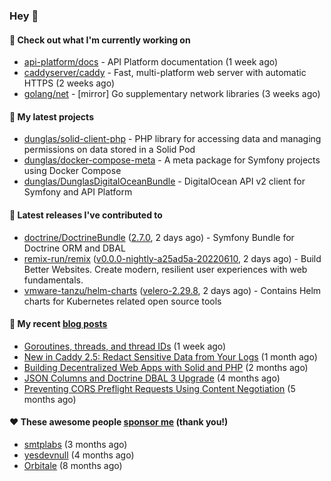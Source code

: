 ### Hey 👋

#### 👷 Check out what I'm currently working on

- [api-platform/docs](https://github.com/api-platform/docs) - API Platform documentation (1 week ago)
- [caddyserver/caddy](https://github.com/caddyserver/caddy) - Fast, multi-platform web server with automatic HTTPS (2 weeks ago)
- [golang/net](https://github.com/golang/net) - [mirror] Go supplementary network libraries (3 weeks ago)

#### 🌱 My latest projects

- [dunglas/solid-client-php](https://github.com/dunglas/solid-client-php) - PHP library for accessing data and managing permissions on data stored in a Solid Pod
- [dunglas/docker-compose-meta](https://github.com/dunglas/docker-compose-meta) - A meta package for Symfony projects using Docker Compose
- [dunglas/DunglasDigitalOceanBundle](https://github.com/dunglas/DunglasDigitalOceanBundle) - DigitalOcean API v2 client for Symfony and API Platform

#### 🔭 Latest releases I've contributed to

- [doctrine/DoctrineBundle](https://github.com/doctrine/DoctrineBundle) ([2.7.0](https://github.com/doctrine/DoctrineBundle/releases/tag/2.7.0), 2 days ago) - Symfony Bundle for Doctrine ORM and DBAL
- [remix-run/remix](https://github.com/remix-run/remix) ([v0.0.0-nightly-a25ad5a-20220610](https://github.com/remix-run/remix/releases/tag/v0.0.0-nightly-a25ad5a-20220610), 2 days ago) - Build Better Websites. Create modern, resilient user experiences with web fundamentals.
- [vmware-tanzu/helm-charts](https://github.com/vmware-tanzu/helm-charts) ([velero-2.29.8](https://github.com/vmware-tanzu/helm-charts/releases/tag/velero-2.29.8), 2 days ago) - Contains Helm charts for Kubernetes related open source tools

#### 📜 My recent [blog posts](https://dunglas.fr)

- [Goroutines, threads, and thread IDs](https://dunglas.fr/2022/05/goroutines-threads-and-thread-ids/) (1 week ago)
- [New in Caddy 2.5: Redact Sensitive Data from Your Logs](https://dunglas.fr/2022/04/caddy-logging-security-improvements/) (1 month ago)
- [Building Decentralized Web Apps with Solid and PHP](https://dunglas.fr/2022/04/building-decentralized-web-apps-with-solid-and-php/) (2 months ago)
- [JSON Columns and Doctrine DBAL 3 Upgrade](https://dunglas.fr/2022/01/json-columns-and-doctrine-dbal-3-upgrade/) (4 months ago)
- [Preventing CORS Preflight Requests Using Content Negotiation](https://dunglas.fr/2022/01/preventing-cors-preflight-requests-using-content-negotiation/) (5 months ago)

#### ❤️ These awesome people [sponsor me](https://github.com/sponsors/dunglas) (thank you!)

- [smtplabs](https://github.com/smtplabs) (3 months ago)
- [yesdevnull](https://github.com/yesdevnull) (4 months ago)
- [Orbitale](https://github.com/Orbitale) (8 months ago)
